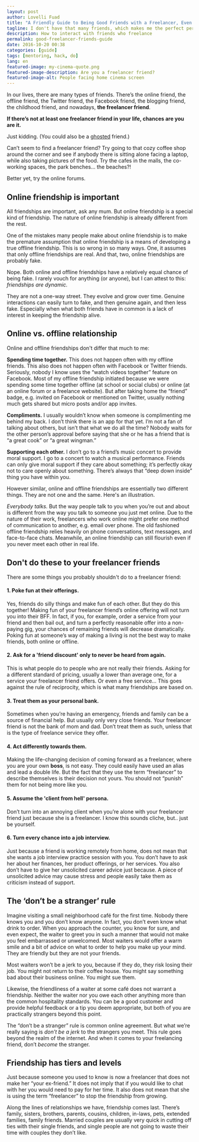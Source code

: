 ```yaml
---
layout: post
author: Lovelli Fuad
title: "A Friendly Guide to Being Good Friends with a Freelancer, Even If You’re Not One"
tagline: I don't have that many friends, which makes me the perfect person to write about friendship.
description: How to interact with friends who freelance
permalink: good-freelancer-friends-guide
date: 2016-10-20 00:38
categories: [guide]
tags: [mentoring, hack, do]
lang: en
featured-image: my-cinema-quote.png
featured-image-description: Are you a freelancer friend?
featured-image-alt: People facing home cinema screen
---
```


<div class="mb-4 lead">In our lives, there are many types of friends. There’s the online friend, the offline friend, the Twitter friend, the Facebook friend, the blogging friend, the childhood friend, and nowadays, <b>the freelancer friend</b>.</div>

**If there’s not at least one freelancer friend in your life, chances are you are it.** 

Just kidding. (You could also be a [ghosted](https://01.media/11-weird-and-wonderful-new-merriam-webster-entries-from-tech) friend.)

Can’t seem to find a freelancer friend? Try going to that cozy coffee shop around the corner and see if anybody there is sitting alone facing a laptop, while also taking pictures of the food. Try the cafes in the malls, the co-working spaces, the park benches… the beaches?! 

Better yet, try the online forums. 

## <span class="grey mt-4">Online friendship is important</span>

All friendships are important, ask any mum. But online friendship is a special kind of friendship. The nature of online friendship is already different from the rest. 

One of the mistakes many people make about online friendship is to make the premature assumption that online friendship is a means of developing a true offline friendship. This is so wrong in so many ways. One, it assumes that only offline friendships are real. And that, two, online friendships are probably fake.

Nope. Both online and offline friendships have a relatively equal chance of being fake. I rarely vouch for anything (or anyone), but I can attest to this: _friendships are dynamic._

They are not a one-way street. They evolve and grow over time. Genuine interactions can easily turn to fake, and then genuine again, and then less fake. Especially when what both friends have in common is a lack of interest in keeping the friendship alive. 

## <span class="grey">Online vs. offline relationship</span>

Online and offline friendships don't differ that much to me:

**Spending time together.** This does not happen often with my offline friends. This also does not happen often with Facebook or Twitter friends. Seriously, nobody I know uses the “watch videos together” feature on Facebook. Most of my offline friendship initiated because we were spending some time together offline (at school or social clubs) or online (at an online forum or a freelance website). But after taking home the “friend” badge, e.g. invited on Facebook or mentioned on Twitter, usually nothing much gets shared but micro posts and/or app invites.  

**Compliments.** I usually wouldn’t know when someone is complimenting me behind my back. I don’t think there is an app for that yet. I’m not a fan of talking about others, but isn’t that what we do all the time? Nobody waits for the other person’s approval before saying that she or he has a friend that is “a great cook” or “a great wingman.”  

**Supporting each other.** I don’t go to a friend’s music concert to provide moral support. I go to a concert to watch a musical performance. Friends can only give moral support if they care about something; it’s perfectly okay not to care openly about something. There’s always that “deep down inside” thing you have within you. 

However similar, online and offline friendships are essentially two different things. They are not one and the same. Here's an illustration. 

_Everybody talks._ But the way people talk to you when you’re out and about is different from the way you talk to someone you just met online. Due to the nature of their work, freelancers who work online might prefer one method of communication to another, e.g. email over phone. The old fashioned offline friendship relies heavily on phone conversations, text messages, and face-to-face chats. Meanwhile, an online friendship can still flourish even if you never meet each other in real life. 

## <span class="grey">Don't do these to your freelancer friends</span>

There are some things you probably shouldn't do to a freelancer friend:

#### **1. Poke fun at their offerings.** 
Yes, friends do silly things and make fun of each other. But they do this together! Making fun of your freelancer friend’s online offering will not turn you into their BFF. In fact, if you, for example, order a service from your friend and then bail out, and turn a perfectly reasonable offer into a non-paying gig, your chances of remaining friends will decrease dramatically. Poking fun at someone’s way of making a living is not the best way to make friends, both online or offline.

#### **2. Ask for a 'friend discount' only to never be heard from again.** 
This is what people do to people who are not really their friends. Asking for a different standard of pricing, usually a lower than average one, for a service your freelancer friend offers. Or even a free service… This goes against the rule of reciprocity, which is what many friendships are based on.  

#### **3. Treat them as your personal bank.** 
Sometimes when you’re having an emergency, friends and family can be a source of financial help. But usually only very close friends. Your freelancer friend is not the bank of mom and dad. Don’t treat them as such, unless that is the type of freelance service they offer.  

#### **4. Act differently towards them.** 
Making the life-changing decision of coming forward as a freelancer, where you are your own **boss**, is not easy. They could easily have used an alias and lead a double life. But the fact that they use the term “freelancer” to describe themselves is their decision not yours. You should not “punish” them for not being more like you. 

#### **5. Assume the 'client from hell' persona.** 
Don’t turn into an annoying client when you’re alone with your freelancer friend just because she is a freelancer. I know this sounds cliche, but.. just be yourself.

#### **6. Turn every chance into a job interview.** 
Just because a friend is working remotely from home, does not mean that she wants a job interview practice session with you. You don’t have to ask her about her finances, her product offerings, or her services. You also don’t have to give her unsolicited career advice just because. A piece of unsolicited advice may cause stress and people easily take them as criticism instead of support. 

## <span class="grey">The ‘don’t be a stranger’ rule</span>

Imagine visiting a small neighborhood café for the first time. Nobody there knows you and you don’t know anyone. In fact, you don’t even know what drink to order. When you approach the counter, you know for sure, and even expect, the waiter to greet you in such a manner that would not make you feel embarrassed or unwelcomed. Most waiters would offer a warm smile and a bit of advice on what to order to help you make up your mind. They are friendly but they are not your friends. 

Most waiters won’t be a jerk to you, because if they do, they risk losing their job. You might not return to their coffee house. You might say something bad about their business online. You might sue them. 

Likewise, the friendliness of a waiter at some café does not warrant a friendship. Neither the waiter nor you owe each other anything more than the common hospitality standards. You can be a good customer and provide helpful feedback or a tip you deem appropriate, but both of you are practically strangers beyond this point. 

The “don’t be a stranger” rule is common online agreement. But what we’re really saying is _don’t be a jerk_ to the strangers you meet. This rule goes beyond the realm of the internet. And when it comes to your freelancing friend, don’t _become_ the stranger. 

## <span class="grey">Friendship has tiers and levels</span>

Just because someone you used to know is now a freelancer that does not make her “your ex-friend.” It does not imply that if you would like to chat with her you would need to pay for her time. It also does not mean that she is using the term “freelancer” to stop the friendship from growing. 

Along the lines of relationships we have, friendship comes last. There’s family, sisters, brothers, parents, cousins, children, in-laws, pets, extended families, family friends. Married couples are usually very quick in cutting off ties with their single friends, and single people are not going to waste their time with couples they don’t like.
